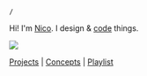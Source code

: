 `/`

Hi! I'm [Nico](https://twitter.com/nicoglennon). I design & [code](https://github.com/nicoglennon) things.

![](https://data.whicdn.com/images/269721350/original.gif)

[Projects](./projects) | [Concepts](./concepts) | [Playlist](https://open.spotify.com/playlist/0l9RQcbss17TUCnesCC07y?si=llZwzKUJRXWX7ZfN8PNfOA)
